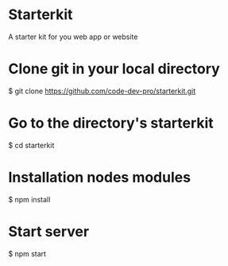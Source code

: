# Starterkit
A starter kit for you web app or website

# Clone git in your local directory

$ git clone https://github.com/code-dev-pro/starterkit.git

# Go to the directory's starterkit

$ cd starterkit

# Installation nodes modules

$ npm install

# Start server

$ npm start
